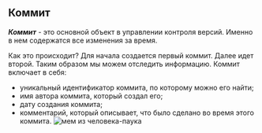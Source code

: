 ## Коммит

***Коммит*** - это основной объект в управлении контроля версий. Именно в нем содержатся все изменения за время. 

Как это происходит? Для начала создается первый коммит. Далее идет второй. Таким образом мы можем отследить информацию. Коммит включает в себя: 
- уникальный идентификатор коммита, по которому можно его найти;
- имя автора коммита, который создал его;
- дату создания коммита;
- комментарий, который описывает, что было сделано во время этого коммита.
![мем из человека-паука](/tasknumber3.14/b43846b13f266d7b7e11e9892be08e95.jpeg)

